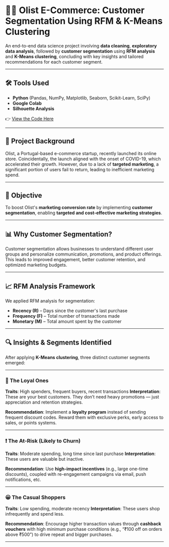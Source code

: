 # 🛒🛒 Olist E-Commerce: Customer Segmentation Using RFM & K-Means Clustering

An end-to-end data science project involving **data cleaning**, **exploratory data analysis**, followed by **customer segmentation** using **RFM analysis** and **K-Means clustering**, concluding with key insights and tailored recommendations for each customer segment.

---

## 🛠 Tools Used

- **Python** (Pandas, NumPy, Matplotlib, Seaborn, Scikit-Learn, SciPy)
- **Google Colab**
- **Silhouette Analysis**

👉 [View the Code Here](#)

---

## 📌 Project Background

Olist, a Portugal-based e-commerce startup, recently launched its online store. Coincidentally, the launch aligned with the onset of COVID-19, which accelerated their growth. However, due to a lack of **targeted marketing**, a significant portion of users fail to return, leading to inefficient marketing spend.

---

## 🎯 Objective

To boost Olist's **marketing conversion rate** by implementing **customer segmentation**, enabling **targeted and cost-effective marketing strategies**.

---

## 📊 Why Customer Segmentation?

Customer segmentation allows businesses to understand different user groups and personalize communication, promotions, and product offerings. This leads to improved engagement, better customer retention, and optimized marketing budgets.

---

## 📈 RFM Analysis Framework

We applied RFM analysis for segmentation:

- **Recency (R)** – Days since the customer's last purchase
- **Frequency (F)** – Total number of transactions made
- **Monetary (M)** – Total amount spent by the customer

---

## 🔍 Insights & Segments Identified

After applying **K-Means clustering**, three distinct customer segments emerged:

---

### 🧡 The Loyal Ones

**Traits**: High spenders, frequent buyers, recent transactions
**Interpretation**: These are your best customers. They don’t need heavy promotions — just appreciation and retention strategies.

**Recommendation**: Implement a **loyalty program** instead of sending frequent discount codes. Reward them with exclusive perks, early access to sales, or points systems.

---

### ❗ The At-Risk (Likely to Churn)

**Traits**: Moderate spending, long time since last purchase
**Interpretation**: These users are valuable but inactive.

**Recommendation**: Use **high-impact incentives** (e.g., large one-time discounts), coupled with re-engagement campaigns via email, push notifications, etc.

---

### 😀 The Casual Shoppers

**Traits**: Low spending, moderate recency
**Interpretation**: These users shop infrequently and spend less.

**Recommendation**: Encourage higher transaction values through **cashback vouchers** with high minimum purchase conditions (e.g., “₹100 off on orders above ₹500”) to drive repeat and bigger purchases.

---
